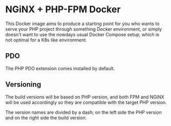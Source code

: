 # NGiNX + PHP-FPM Docker

This Docker image aims to produce a starting point for you who wants to serve your PHP project through something Docker environment, or simply doesn't want to use the nowdays usual Docker Compose setup, which is not optimal for a K8s like environment.

## PDO

The PHP PDO extension comes installed by default.

## Versioning

The build versions will be based on PHP version, and both FPM and NGiNX will be used accordingly so they are compatible with the target PHP version.

The version names are divided by a dash; on the left side the PHP version and on the right side the build version.

